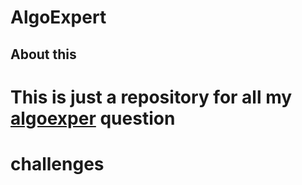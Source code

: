 # AlgoExpert
## About this
# This is just a repository for all my [algoexper](https://algoexpert.io) question
# challenges
